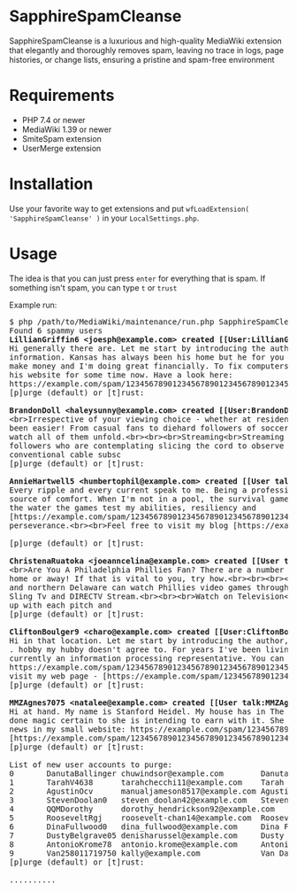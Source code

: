 # SapphireSpamCleanse
SapphireSpamCleanse is a luxurious and high-quality MediaWiki extension that elegantly and thoroughly removes spam, leaving no trace in logs, page histories, or change lists, ensuring a pristine and spam-free environment

# Requirements
* PHP 7.4 or newer
* MediaWiki 1.39 or newer
* SmiteSpam extension
* UserMerge extension

# Installation
Use your favorite way to get extensions and put `wfLoadExtension( 'SapphireSpamCleanse' )` in your `LocalSettings.php`.

# Usage

The idea is that you can just press ``enter`` for everything that is spam. If something isn't spam, you can type ``t`` or ``trust``

Example run:

<pre>
$ php /path/to/MediaWiki/maintenance/run.php SapphireSpamCleanse:cleanse
Found 6 spammy users
<b>LillianGriffin6 &lt;joesph@example.com> created [[User:LillianGriffin6]]</b>
Hi generally there are. Let me start by introducing the author, her name is Jaquelyn Rinker and she totally loves this
information. Kansas has always been his home but he for you to be move in order to his family. Booking holidays is how I
make money and I'm doing great financially. To fix computers is remedy . I love most almost all. He's been working on
his website for some time now. Have a look here:
https://example.com/spam/12345678901234567890123456789012345&lt;br>&lt;br>Feel free to visit my blo
[p]urge (default) or [t]rust:

<b>BrandonDoll &lt;haleysunny@example.com> created [[User:BrandonDoll]]</b>
&lt;br>Irrespective of your viewing choice - whether at residence or a sports bar - watching 49ers games has by no means
been easier! From casual fans to diehard followers of soccer, this information can help you find an applicable place to
watch all of them unfold.&lt;br>&lt;br>&lt;br>Streaming&lt;br>Streaming services provide an easy and inexpensive method for 49ers
followers who are contemplating slicing the cord to observe 49ers games without cable subscription. Their benefits over
conventional cable subsc
[p]urge (default) or [t]rust:

<b>AnnieHartwell5 &lt;humbertophil@example.com> created [[User talk:AnnieHartwell5]]</b>
Every ripple and every current speak to me. Being a professional swimmer, the water is both my challenge as well as my
source of comfort. When I'm not in a pool, the survival games keep my interest. Like the way I go about my business in
the water the games test my abilities, resiliency and
[https://example.com/spam/123456789012345678901234567890123456789012345678901234567890123456789012345678901 game]
perseverance.&lt;br>&lt;br>Feel free to visit my blog [https://example.com/spam/1234567890123456789
                                                 
[p]urge (default) or [t]rust:

<b>ChristenaRuatoka &lt;joeanncelina@example.com> created [[User talk:ChristenaRuatoka]]</b>
&lt;br>Are You A Philadelphia Phillies Fan? There are a number of methods you may watch every recreation whether or not at
home or away! If that is vital to you, try how.&lt;br>&lt;br>&lt;br>&lt;br>Fans in southeastern Pennsylvania, southern New Jersey,
and northern Delaware can watch Phillies video games through streaming providers such as fubo Television, YouTube Tv,
Sling Tv and DIRECTV Stream.&lt;br>&lt;br>&lt;br>Watch on Television&lt;br>As an avid Philadelphia Phillies fan, you seemingly keep
up with each pitch and
[p]urge (default) or [t]rust:

<b>CliftonBoulger9 &lt;charo@example.com> created [[User:CliftonBoulger9]]</b>
Hi in that location. Let me start by introducing the author, her name is Karima. Greeting card collecting is earn money
. hobby my hubby doesn't agree to. For years I've been living in Virginia and they will never transition. She is
currently an information processing representative. You can find my website here:
https://example.com/spam/123456789012345678901234567890123456789012345678901234567890123456789012345&lt;br>&lt;br>Feel free to
visit my web page - [https://example.com/spam/123456789012345678
[p]urge (default) or [t]rust:

<b>MMZAgnes7075 &lt;natalee@example.com> created [[User talk:MMZAgnes7075]]</b>
Hi at hand. My name is Stanford Heidel. My house has in The state of florida. What she really enjoys doing is to get
done magic certain to she is intending to earn with it. She is currently a data processing company. Check out the modern
news in my small website: https://example.com/spam/12345678901234567890123456789012345678901&lt;br>&lt;br>my blog -
[https://example.com/spam/12345678901234567890123456789012345678901 Mover birmingham]
[p]urge (default) or [t]rust:

List of new user accounts to purge:
0       DanutaBallinger chuwindsor@example.com        Danuta Ballinger
1       TarahV4638      tarahchecchi11@example.com    Tarah Checchi
2       AgustinOcv      manualjameson8517@example.com Agustin Clanton
3       StevenDoolan0   steven_doolan42@example.com   Steven Doolan
4       QQMDorothy      dorothy_hendrickson92@example.com     Dorothy Hendrickson
5       RooseveltRgj    roosevelt-chan14@example.com  Roosevelt Chan
6       DinaFullwood0   dina_fullwood@example.com     Dina Fullwood
7       DustyBelgrave05 denisharussel@example.com     Dusty Belgrave
8       AntonioKrome78  antonio.krome@example.com     Antonio Krome
9       Van258011719750 kally@example.com             Van Dawkins
[p]urge (default) or [t]rust:

..........
</pre>

